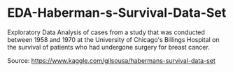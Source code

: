 # EDA-Haberman-s-Survival-Data-Set
Exploratory Data Analysis of  cases from a study that was conducted between 1958 and 1970 at the University of Chicago's Billings Hospital on the survival of patients who had undergone surgery for breast cancer.

Source: https://www.kaggle.com/gilsousa/habermans-survival-data-set
